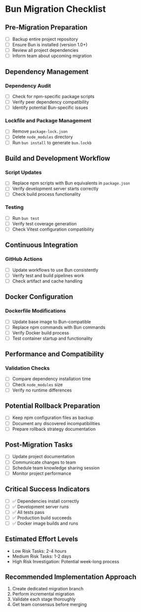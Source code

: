 # Bun Migration Checklist

## Pre-Migration Preparation
- [ ] Backup entire project repository
- [ ] Ensure Bun is installed (version 1.0+)
- [ ] Review all project dependencies
- [ ] Inform team about upcoming migration

## Dependency Management
### Dependency Audit
- [ ] Check for npm-specific package scripts
- [ ] Verify peer dependency compatibility
- [ ] Identify potential Bun-specific issues

### Lockfile and Package Management
- [ ] Remove `package-lock.json`
- [ ] Delete `node_modules` directory
- [ ] Run `bun install` to generate `bun.lockb`

## Build and Development Workflow
### Script Updates
- [ ] Replace npm scripts with Bun equivalents in `package.json`
- [ ] Verify development server starts correctly
- [ ] Check build process functionality

### Testing
- [ ] Run `bun test` 
- [ ] Verify test coverage generation
- [ ] Check Vitest configuration compatibility

## Continuous Integration
### GitHub Actions
- [ ] Update workflows to use Bun consistently
- [ ] Verify test and build pipelines work
- [ ] Check artifact and cache handling

## Docker Configuration
### Dockerfile Modifications
- [ ] Update base image to Bun-compatible
- [ ] Replace npm commands with Bun commands
- [ ] Verify Docker build process
- [ ] Test container startup and functionality

## Performance and Compatibility
### Validation Checks
- [ ] Compare dependency installation time
- [ ] Check `node_modules` size
- [ ] Verify no runtime differences

## Potential Rollback Preparation
- [ ] Keep npm configuration files as backup
- [ ] Document any discovered incompatibilities
- [ ] Prepare rollback strategy documentation

## Post-Migration Tasks
- [ ] Update project documentation
- [ ] Communicate changes to team
- [ ] Schedule team knowledge sharing session
- [ ] Monitor project performance

## Critical Success Indicators
- [ ] ✅ Dependencies install correctly
- [ ] ✅ Development server runs
- [ ] ✅ All tests pass
- [ ] ✅ Production build succeeds
- [ ] ✅ Docker image builds and runs

## Estimated Effort Levels
- Low Risk Tasks: 2-4 hours
- Medium Risk Tasks: 1-2 days
- High Risk Investigation: Potential week-long process

## Recommended Implementation Approach
1. Create dedicated migration branch
2. Perform incremental migration
3. Validate each stage thoroughly
4. Get team consensus before merging